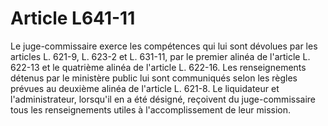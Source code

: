 # Article L641-11

Le juge-commissaire exerce les compétences qui lui sont dévolues par les articles L. 621-9, L. 623-2 et L. 631-11, par le premier alinéa de l'article L. 622-13 et le quatrième alinéa de l'article L. 622-16.   Les renseignements détenus par le ministère public lui sont communiqués selon les règles prévues au deuxième alinéa de l'article L. 621-8.   Le liquidateur et l'administrateur, lorsqu'il en a été désigné, reçoivent du juge-commissaire tous les renseignements utiles à l'accomplissement de leur mission.